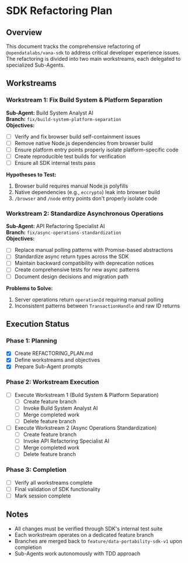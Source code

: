 # SDK Refactoring Plan

## Overview

This document tracks the comprehensive refactoring of `@opendatalabs/vana-sdk` to address critical developer experience issues. The refactoring is divided into two main workstreams, each delegated to specialized Sub-Agents.

## Workstreams

### Workstream 1: Fix Build System & Platform Separation

**Sub-Agent:** Build System Analyst AI  
**Branch:** `fix/build-system-platform-separation`  
**Objectives:**

- [ ] Verify and fix browser build self-containment issues
- [ ] Remove native Node.js dependencies from browser build
- [ ] Ensure platform entry points properly isolate platform-specific code
- [ ] Create reproducible test builds for verification
- [ ] Ensure all SDK internal tests pass

**Hypotheses to Test:**

1. Browser build requires manual Node.js polyfills
2. Native dependencies (e.g., `eccrypto`) leak into browser build
3. `/browser` and `/node` entry points don't properly isolate code

### Workstream 2: Standardize Asynchronous Operations

**Sub-Agent:** API Refactoring Specialist AI  
**Branch:** `fix/async-operations-standardization`  
**Objectives:**

- [ ] Replace manual polling patterns with Promise-based abstractions
- [ ] Standardize async return types across the SDK
- [ ] Maintain backward compatibility with deprecation notices
- [ ] Create comprehensive tests for new async patterns
- [ ] Document design decisions and migration path

**Problems to Solve:**

1. Server operations return `operationId` requiring manual polling
2. Inconsistent patterns between `TransactionHandle` and raw ID returns

## Execution Status

### Phase 1: Planning

- [x] Create REFACTORING_PLAN.md
- [x] Define workstreams and objectives
- [x] Prepare Sub-Agent prompts

### Phase 2: Workstream Execution

- [ ] Execute Workstream 1 (Build System & Platform Separation)
  - [ ] Create feature branch
  - [ ] Invoke Build System Analyst AI
  - [ ] Merge completed work
  - [ ] Delete feature branch
- [ ] Execute Workstream 2 (Async Operations Standardization)
  - [ ] Create feature branch
  - [ ] Invoke API Refactoring Specialist AI
  - [ ] Merge completed work
  - [ ] Delete feature branch

### Phase 3: Completion

- [ ] Verify all workstreams complete
- [ ] Final validation of SDK functionality
- [ ] Mark session complete

## Notes

- All changes must be verified through SDK's internal test suite
- Each workstream operates on a dedicated feature branch
- Branches are merged back to `feature/data-portability-sdk-v1` upon completion
- Sub-Agents work autonomously with TDD approach
